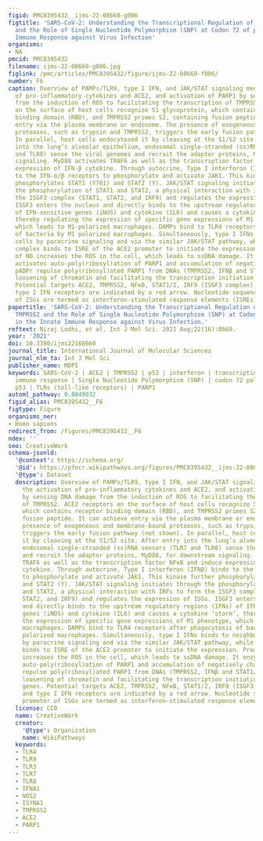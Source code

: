 ```yaml
---
figid: PMC8395432__ijms-22-08660-g006
figtitle: 'SARS-CoV-2: Understanding the Transcriptional Regulation of ACE2 and TMPRSS2
  and the Role of Single Nucleotide Polymorphism (SNP) at Codon 72 of p53 in the Innate
  Immune Response against Virus Infection'
organisms:
- NA
pmcid: PMC8395432
filename: ijms-22-08660-g006.jpg
figlink: /pmc/articles/PMC8395432/figure/ijms-22-08660-f006/
number: F6
caption: Overview of PAMPs/TLR9, type I IFN, and JAK/STAT signaling mediate the activation
  of pro-inflammatory cytokines and ACE2, and activation of PARP1 by sensing DNA damage
  from the induction of ROS to facilitating the transcription of TMPRSS2. ACE2 receptors
  on the surface of host cells recognize S1 glycoprotein, which contains receptor
  binding domain (RBD), and TMPRSS2 primes S2, containing fusion peptide. It can achieve
  entry via the plasma membrane or endosome. The presence of exogeneous and membrane-bound
  proteases, such as trypsin and TMPRSS2, triggers the early fusion pathway (not shown).
  In parallel, host cells endocytosed it by cleaving at the S1/S2 site. After entry
  into the lung’s alveolar epithelium, endosomal single-stranded (ss)RNA sensors (TLR7
  and TLR8) sense the viral genomes and recruit the adaptor proteins, MyD88, for downstream
  signaling. MyD88 activates TRAF6 as well as the transcription factor NFκB and induce
  expression of IFN-β cytokine. Through autocrine, Type I interferon (IFNβ) binds
  to the IFN-α/β receptors to phosphorylate and activate JAK1. This kinase further
  phosphorylates STAT1 (Y701) and STAT2 (Y). JAK/STAT signaling initiates through
  the phosphorylation of STAT1 and STAT2, a physical interaction with IRFs to form
  the ISGF3 complex (STAT1, STAT2, and IRF9) and regulates the expression of ISGs.
  ISGF3 enters the nucleus and directly binds to the upstream regulatory regions (IFNs)
  of IFN-sensitive genes (iNOS) and cytokine (IL6) and causes a cytokine ‘storm’,
  thereby regulating the expression of specific gene expressions of M1 phenotype,
  which leads to M1-polarized macrophages. DAMPs bind to TLR4 receptors after phagocytosis
  of bacteria by M1 polarized macrophages. Simultaneously, type I IFNs binds to neighboring
  cells by paracrine signaling and via the similar JAK/STAT pathway, while the ISGF3
  complex binds to ISRE of the ACE2 promoter to initiate the expression. Production
  of NO increases the ROS in the cell, which leads to ssDNA damage. It enzymatically
  activates auto-poly(ribosyl)ation of PARP1 and accumulation of negatively charged
  pADPr repulse poly(ribosyl)ated PARP1 from DNAs (TMPRSS2, IFNβ and STAT1/2), mediating
  loosening of chromatin and facilitating the transcription initiation of these genes.
  Potential targets ACE2, TMPRSS2, NFκB, STAT1/2, IRF9 (ISGF3 complex), TLR9, and
  type I IFN receptors are indicated by a red arrow. Nucleotide sequences in promoter
  of ISGs are termed as interferon-stimulated response elements (ISREs).
papertitle: 'SARS-CoV-2: Understanding the Transcriptional Regulation of ACE2 and
  TMPRSS2 and the Role of Single Nucleotide Polymorphism (SNP) at Codon 72 of p53
  in the Innate Immune Response against Virus Infection.'
reftext: Niraj Lodhi, et al. Int J Mol Sci. 2021 Aug;22(16):8660.
year: '2021'
doi: 10.3390/ijms22168660
journal_title: International Journal of Molecular Sciences
journal_nlm_ta: Int J Mol Sci
publisher_name: MDPI
keywords: SARS-CoV-2 | ACE2 | TMPRSS2 | p53 | interferon | transcription | innate
  immune response | Single Nucleotide Polymorphism (SNP) | codon 72 polymorphism of
  p53 | TLRs (toll-like receptors) | PARP1
automl_pathway: 0.8049032
figid_alias: PMC8395432__F6
figtype: Figure
organisms_ner:
- Homo sapiens
redirect_from: /figures/PMC8395432__F6
ndex: ''
seo: CreativeWork
schema-jsonld:
  '@context': https://schema.org/
  '@id': https://pfocr.wikipathways.org/figures/PMC8395432__ijms-22-08660-g006.html
  '@type': Dataset
  description: Overview of PAMPs/TLR9, type I IFN, and JAK/STAT signaling mediate
    the activation of pro-inflammatory cytokines and ACE2, and activation of PARP1
    by sensing DNA damage from the induction of ROS to facilitating the transcription
    of TMPRSS2. ACE2 receptors on the surface of host cells recognize S1 glycoprotein,
    which contains receptor binding domain (RBD), and TMPRSS2 primes S2, containing
    fusion peptide. It can achieve entry via the plasma membrane or endosome. The
    presence of exogeneous and membrane-bound proteases, such as trypsin and TMPRSS2,
    triggers the early fusion pathway (not shown). In parallel, host cells endocytosed
    it by cleaving at the S1/S2 site. After entry into the lung’s alveolar epithelium,
    endosomal single-stranded (ss)RNA sensors (TLR7 and TLR8) sense the viral genomes
    and recruit the adaptor proteins, MyD88, for downstream signaling. MyD88 activates
    TRAF6 as well as the transcription factor NFκB and induce expression of IFN-β
    cytokine. Through autocrine, Type I interferon (IFNβ) binds to the IFN-α/β receptors
    to phosphorylate and activate JAK1. This kinase further phosphorylates STAT1 (Y701)
    and STAT2 (Y). JAK/STAT signaling initiates through the phosphorylation of STAT1
    and STAT2, a physical interaction with IRFs to form the ISGF3 complex (STAT1,
    STAT2, and IRF9) and regulates the expression of ISGs. ISGF3 enters the nucleus
    and directly binds to the upstream regulatory regions (IFNs) of IFN-sensitive
    genes (iNOS) and cytokine (IL6) and causes a cytokine ‘storm’, thereby regulating
    the expression of specific gene expressions of M1 phenotype, which leads to M1-polarized
    macrophages. DAMPs bind to TLR4 receptors after phagocytosis of bacteria by M1
    polarized macrophages. Simultaneously, type I IFNs binds to neighboring cells
    by paracrine signaling and via the similar JAK/STAT pathway, while the ISGF3 complex
    binds to ISRE of the ACE2 promoter to initiate the expression. Production of NO
    increases the ROS in the cell, which leads to ssDNA damage. It enzymatically activates
    auto-poly(ribosyl)ation of PARP1 and accumulation of negatively charged pADPr
    repulse poly(ribosyl)ated PARP1 from DNAs (TMPRSS2, IFNβ and STAT1/2), mediating
    loosening of chromatin and facilitating the transcription initiation of these
    genes. Potential targets ACE2, TMPRSS2, NFκB, STAT1/2, IRF9 (ISGF3 complex), TLR9,
    and type I IFN receptors are indicated by a red arrow. Nucleotide sequences in
    promoter of ISGs are termed as interferon-stimulated response elements (ISREs).
  license: CC0
  name: CreativeWork
  creator:
    '@type': Organization
    name: WikiPathways
  keywords:
  - TLR4
  - TLR9
  - TLR3
  - TLR7
  - TLR8
  - IFNA1
  - NOS2
  - ISYNA1
  - TMPRSS2
  - ACE2
  - PARP1
---
```

